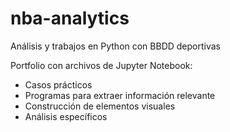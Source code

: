 # nba-analytics
Análisis y trabajos en Python con BBDD deportivas

Portfolio con archivos de Jupyter Notebook:
- Casos prácticos
- Programas para extraer información relevante
- Construcción de elementos visuales
- Análisis específicos
